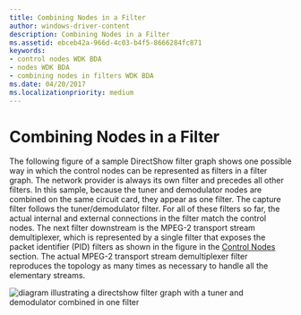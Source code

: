 ```yaml
---
title: Combining Nodes in a Filter
author: windows-driver-content
description: Combining Nodes in a Filter
ms.assetid: ebceb42a-966d-4c03-b4f5-8666284fc871
keywords:
- control nodes WDK BDA
- nodes WDK BDA
- combining nodes in filters WDK BDA
ms.date: 04/20/2017
ms.localizationpriority: medium
---
```


# Combining Nodes in a Filter





The following figure of a sample DirectShow filter graph shows one possible way in which the control nodes can be represented as filters in a filter graph. The network provider is always its own filter and precedes all other filters. In this sample, because the tuner and demodulator nodes are combined on the same circuit card, they appear as one filter. The capture filter follows the tuner/demodulator filter. For all of these filters so far, the actual internal and external connections in the filter match the control nodes. The next filter downstream is the MPEG-2 transport stream demultiplexer, which is represented by a single filter that exposes the packet identifier (PID) filters as shown in the figure in the [Control Nodes](control-nodes.md) section. The actual MPEG-2 transport stream demultiplexer filter reproduces the topology as many times as necessary to handle all the elementary streams.

![diagram illustrating a directshow filter graph with a tuner and demodulator combined in one filter](images/smpdshw1.png)

 

 




